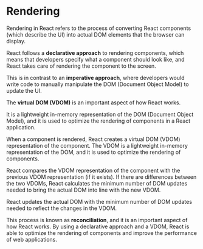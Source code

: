 # Rendering

Rendering in React refers to the process of converting React components (which describe the UI) into actual DOM 
elements that the browser can display.

React follows a **declarative approach** to rendering components, which means that developers specify what a component 
should look like, and React takes care of rendering the component to the screen.

This is in contrast to an **imperative approach**, where developers would write code to manually manipulate the DOM 
(Document Object Model) to update the UI.

The **virtual DOM (VDOM)** is an important aspect of how React works.

It is a lightweight in-memory representation of the DOM (Document Object Model), and it is used to optimize the 
rendering of components in a React application.

When a component is rendered, React creates a virtual DOM (VDOM) representation of the component. The VDOM is a 
lightweight in-memory representation of the DOM, and it is used to optimize the rendering of components.

React compares the VDOM representation of the component with the previous VDOM representation (if it exists). If there 
are differences between the two VDOMs, React calculates the minimum number of DOM updates needed to bring the actual 
DOM into line with the new VDOM.

React updates the actual DOM with the minimum number of DOM updates needed to reflect the changes in the VDOM.

This process is known as **reconciliation**, and it is an important aspect of how React works. By using a declarative 
approach and a VDOM, React is able to optimize the rendering of components and improve the performance of web 
applications.